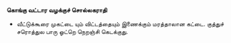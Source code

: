 **கொங்கு வட்டார வழக்குச் சொல்லகராதி**
- வீட்டுக்கூரை முகட்டை யும் விட்டத்தையும் இணைக்கும் மரத்தாலான கட்டை. குத்துச் சரொத்துல பாரு ஓட்றெ நெறஞ்சி கெடக்குது.


